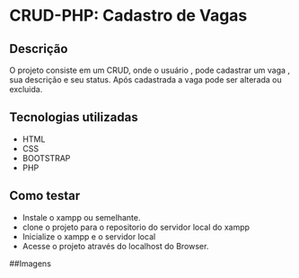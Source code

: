 # CRUD-PHP: Cadastro de Vagas 

## Descrição

O projeto consiste em um CRUD, onde o usuário , pode cadastrar um vaga , sua descrição e seu status. Após cadastrada a vaga pode ser alterada ou excluida.


## Tecnologias utilizadas

- HTML
- CSS
- BOOTSTRAP
- PHP

## Como testar

- Instale o xampp ou semelhante.
- clone o projeto para o repositorio do servidor local do xampp
- Inicialize o xampp e o servidor local
- Acesse o projeto através do localhost do Browser.

##Imagens







